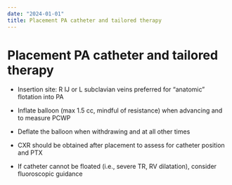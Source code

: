 ```yaml
---
date: "2024-01-01"
title: Placement PA catheter and tailored therapy
---
```


# Placement PA catheter and tailored therapy

* Insertion site: R IJ or L subclavian veins preferred for “anatomic” flotation into PA

* Inflate balloon (max 1.5 cc, mindful of resistance) when advancing and to measure PCWP

* Deflate the balloon when withdrawing and at all other times

* CXR should be obtained after placement to assess for catheter position and PTX

* If catheter cannot be floated (i.e., severe TR, RV dilatation), consider fluoroscopic guidance
